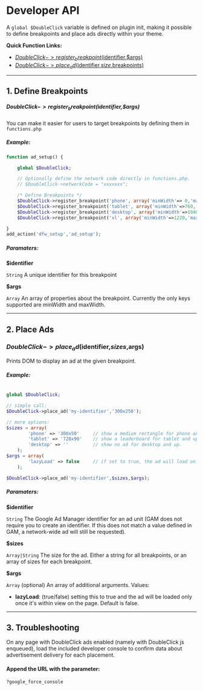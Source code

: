 # Developer API

A `global $DoubleClick` variable is defined on plugin init, making it possible to define breakpoints
and place ads directly within your theme.

__Quick Function Links:__

 * [$DoubleClick->register_breakpoint($identifier,$args)](#doubleclick-register_breakpointidentifierargs)
 * [$DoubleClick->place_ad($identifier,$size,$breakpoints)](#doubleclick-place_adidentifiersizebreakpoints)

* * *

## 1. Define Breakpoints

##### $DoubleClick->register_breakpoint($identifier,$args)

You can make it easier for users to target breakpoints by defining them in `functions.php`

##### Example:

```php
function ad_setup() {

	global $DoubleClick;

	// Optionally define the network code directly in functions.php.
	// $DoubleClick->networkCode = "xxxxxxx";

	/* Define Breakpoints */
	$DoubleClick->register_breakpoint('phone', array('minWidth'=> 0,'maxWidth'=>720));
	$DoubleClick->register_breakpoint('tablet', array('minWidth'=>760,'maxWidth'=>1040));
	$DoubleClick->register_breakpoint('desktop', array('minWidth'=>1040,'maxWidth'=>1220));
	$DoubleClick->register_breakpoint('xl', array('minWidth'=>1220,'maxWidth'=>9999));

}
add_action('dfw_setup','ad_setup');
```

##### Paramaters:

__$identifier__

`String` A unique identifier for this breakpoint

__$args__

`Array` An array of properties about the breakpoint. Currently the only keys supported are minWidth and maxWidth.

* * *

## 2. Place Ads

### $DoubleClick->place_ad($identifier,$sizes,$args)

Prints DOM to display an ad at the given breakpoint.

##### Example:

```php

global $DoubleClick;

// simple call:
$DoubleClick->place_ad('my-identifier','300x250');

// more options:
$sizes = array(
		'phone' => '300x50'		// show a medium rectangle for phone and up.
		'tablet' => '728x90'	// show a leaderboard for tablet and up.
		'desktop' => ''			// show no ad for desktop and up.
	);
$args = array(
		'lazyLoad' => false 	// if set to true, the ad will load only once its within view on screen.
	);

$DoubleClick->place_ad('my-identifier',$sizes,$args);
```


##### Paramaters:

__$identifier__

`String` The Google Ad Manager identifier for an ad unit (GAM does not require you to create an identifier. If this does not match a value defined in GAM, a network-wide ad will still be requested).

__$sizes__

`Array|String` The size for the ad. Either a string for all breakpoints, or an array of sizes for each breakpoint.

__$args__

`Array` (optional) An array of additional arguments. Values:

 - __lazyLoad__: (true/false) setting this to true and the ad will be loaded only once it's within view on the page. Default is false.

* * *

## 3. Troubleshooting

On any page with DoubleClick ads enabled (namely with DoubleClick js enqueued), load the included developer console to confirm data about advertisement delivery for each placement.

#### Append the URL with the parameter:
```
?google_force_console
```
